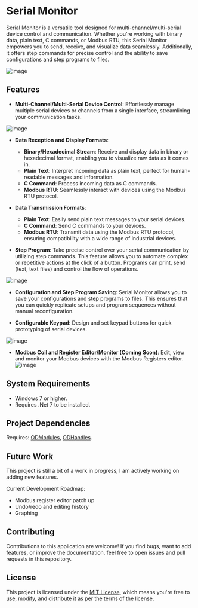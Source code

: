 # Serial Monitor
Serial Monitor is a versatile tool designed for multi-channel/multi-serial device control and communication. Whether you're working with binary data, plain text, C commands, or Modbus RTU, this Serial Monitor empowers you to send, receive, and visualize data seamlessly. Additionally, it offers step commands for precise control and the ability to save configurations and step programs to files.

![image](https://github.com/julihirn/Serial-Monitor/assets/94691568/435e0f4c-d2d7-4b91-bc3d-8d0ea681dead)
## Features

- **Multi-Channel/Multi-Serial Device Control**: Effortlessly manage multiple serial devices or channels from a single interface, streamlining your communication tasks.
  
![image](https://github.com/julihirn/Serial-Monitor/assets/94691568/a50e4828-6dda-436c-9e33-3c400ab7d34c)


- **Data Reception and Display Formats**:
  - **Binary/Hexadecimal Stream**: Receive and display data in binary or hexadecimal format, enabling you to visualize raw data as it comes in.
  - **Plain Text**: Interpret incoming data as plain text, perfect for human-readable messages and information.
  - **C Command**: Process incoming data as C commands.
  - **Modbus RTU**: Seamlessly interact with devices using the Modbus RTU protocol.

- **Data Transmission Formats**:
  - **Plain Text**: Easily send plain text messages to your serial devices.
  - **C Command**: Send C commands to your devices.
  - **Modbus RTU**: Transmit data using the Modbus RTU protocol, ensuring compatibility with a wide range of industrial devices.

- **Step Program**: Take precise control over your serial communication by utilizing step commands. This feature allows you to automate complex or repetitive actions at the click of a button. Programs can print, send (text, text files) and control the flow of operations.
  
![image](https://github.com/julihirn/Serial-Monitor/assets/94691568/d05bd3ec-9ba7-418e-b24f-6063fc3be267)

- **Configuration and Step Program Saving**: Serial Monitor allows you to save your configurations and step programs to files. This ensures that you can quickly replicate setups and program sequences without manual reconfiguration.

- **Configurable Keypad**: Design and set keypad buttons for quick prototyping of serial devices.

![image](https://github.com/julihirn/Serial-Monitor/assets/94691568/2f19bfc0-ef50-4224-a30e-0e60956f641c)

- **Modbus Coil and Register Editor/Monitor (Coming Soon)**: Edit, view and monitor your Modbus devices with the Modbus Registers editor.
![image](https://github.com/julihirn/Serial-Monitor/assets/94691568/416a4ca1-79c2-490b-b3d1-8b2f18ec6c4a)



## System Requirements
* Windows 7 or higher.
* Requires .Net 7 to be installed.
## Project Dependencies
Requires: [ODModules](https://github.com/julihirn/ODModules), [ODHandles](https://github.com/julihirn/ODHandlers).

## Future Work
This project is still a bit of a work in progress, I am actively working on adding new features.

Current Development Roadmap:
* Modbus register editor patch up
* Undo/redo and editing history
* Graphing

## Contributing

Contributions to this application are welcome! If you find bugs, want to add features, or improve the documentation, feel free to open issues and pull requests in this repository.

## License

This project is licensed under the [MIT License](LICENSE), which means you're free to use, modify, and distribute it as per the terms of the license.

